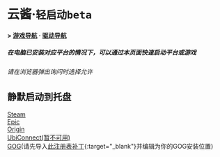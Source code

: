 # 云酱·`轻启动beta`
#### > [游戏导航](README.md) · [驱动导航](Driver.md)
##### 在电脑已安装对应平台的情况下，可以通过本页面快速启动平台或游戏
###### 请在浏览器弹出询问时选择允许


## 静默启动到托盘
<a href="steam://silent -silent">Steam</a>  
<a href="com.epicgames.launcher://launch?silent=true">Epic</a>  
<a href="origin://launch -AutoStart">Origin</a>  
<a href="uplay://launch -uplay_silent">UbiConnect(暂不可用)</a>  
<a href="goggalaxy2://launch /launchViaAutoStart">GOG</a>(请先导入[此注册表补丁](attatch/gog.reg){:target="_blank"}并编辑为你的GOG安装位置)  
